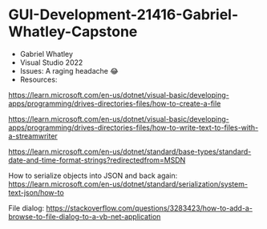 # GUI-Development-21416-Gabriel-Whatley-Capstone
- Gabriel Whatley
- Visual Studio 2022
- Issues: A raging headache 😂
- Resources:

https://learn.microsoft.com/en-us/dotnet/visual-basic/developing-apps/programming/drives-directories-files/how-to-create-a-file

https://learn.microsoft.com/en-us/dotnet/visual-basic/developing-apps/programming/drives-directories-files/how-to-write-text-to-files-with-a-streamwriter

https://learn.microsoft.com/en-us/dotnet/standard/base-types/standard-date-and-time-format-strings?redirectedfrom=MSDN

How to serialize objects into JSON and back again: https://learn.microsoft.com/en-us/dotnet/standard/serialization/system-text-json/how-to

File dialog: https://stackoverflow.com/questions/3283423/how-to-add-a-browse-to-file-dialog-to-a-vb-net-application
